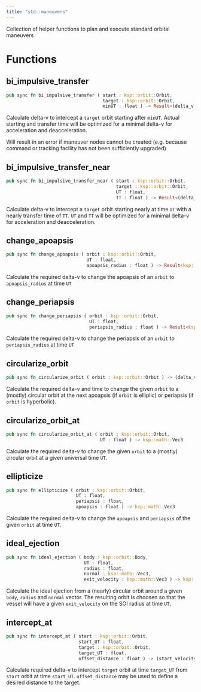 ```yaml
---
title: "std::maneuvers"
---
```


Collection of helper functions to plan and execute standard orbital maneuvers

# Functions


## bi_impulsive_transfer

```rust
pub sync fn bi_impulsive_transfer ( start : ksp::orbit::Orbit,
                                    target : ksp::orbit::Orbit,
                                    minUT : float ) -> Result<(delta_v : ksp::math::Vec3, UT : float), string>
```

Calculate delta-v to intercept a `target` orbit starting after `minUT`.
Actual starting and transfer time will be optimized for a minimal delta-v for
acceleration and deacceleration.

Will result in an error if maneuver nodes cannot be created
(e.g. because command or tracking facility has not been sufficiently upgraded)

## bi_impulsive_transfer_near

```rust
pub sync fn bi_impulsive_transfer_near ( start : ksp::orbit::Orbit,
                                         target : ksp::orbit::Orbit,
                                         UT : float,
                                         TT : float ) -> Result<(delta_v : ksp::math::Vec3, UT : float), string>
```

Calculate delta-v to intercept a `target` orbit starting nearly at time `UT` with
a nearly transfer time of `TT`. `UT` and `TT` will be optimized for a minimal delta-v for
acceleration and deacceleration.

## change_apoapsis

```rust
pub sync fn change_apoapsis ( orbit : ksp::orbit::Orbit,
                              UT : float,
                              apoapsis_radius : float ) -> Result<ksp::math::Vec3, string>
```

Calculate the required delta-v to change the apoapsis of an `orbit`
to `apoapsis_radius` at time `UT`

## change_periapsis

```rust
pub sync fn change_periapsis ( orbit : ksp::orbit::Orbit,
                               UT : float,
                               periapsis_radius : float ) -> Result<ksp::math::Vec3, string>
```

Calculate the required delta-v to change the periapsis of an `orbit`
to `periapsis_radius` at time `UT`

## circularize_orbit

```rust
pub sync fn circularize_orbit ( orbit : ksp::orbit::Orbit ) -> (delta_v : ksp::math::Vec3, UT : float)
```

Calculate the required delta-v and time to change the given `orbit`
to a (mostly) circular orbit at the next apoapsis (if `orbit` is elliplic)
or periapsis (if `orbit` is hyperbolic).

## circularize_orbit_at

```rust
pub sync fn circularize_orbit_at ( orbit : ksp::orbit::Orbit,
                                   UT : float ) -> ksp::math::Vec3
```

Calculate the required delta-v to change the given `orbit`
to a (mostly) circular orbit at a given universal time `UT`.

## ellipticize

```rust
pub sync fn ellipticize ( orbit : ksp::orbit::Orbit,
                          UT : float,
                          periapsis : float,
                          apoapsis : float ) -> ksp::math::Vec3
```

Calculate the required delta-v to change the `apoapsis` and `periapsis` of the given `orbit`
at time `UT`.

## ideal_ejection

```rust
pub sync fn ideal_ejection ( body : ksp::orbit::Body,
                             UT : float,
                             radius : float,
                             normal : ksp::math::Vec3,
                             exit_velocity : ksp::math::Vec3 ) -> ksp::orbit::Orbit
```

Calculate the ideal ejection from a (nearly) circular orbit around a given `body`, `radius` and `normal` vector.
The resulting orbit is choosen so that the vessel will have a given `exit_velocity` on the SOI radius at time `UT`.

## intercept_at

```rust
pub sync fn intercept_at ( start : ksp::orbit::Orbit,
                           start_UT : float,
                           target : ksp::orbit::Orbit,
                           target_UT : float,
                           offset_distance : float ) -> (start_velocity : ksp::math::Vec3, target_velocity : ksp::math::Vec3)
```

Calculate required delta-v to intercept `target` orbit at time `target_UT` from `start` orbit at time `start_UT`.
`offset_distance` may be used to define a desired distance to the target.
